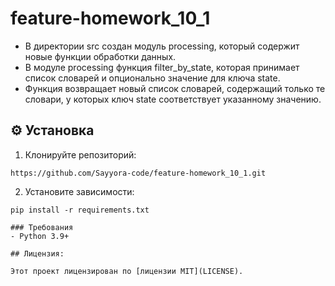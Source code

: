 # feature-homework_10_1

- В директории src создан модуль processing, который содержит новые функции обработки данных.
- В модуле processing функция filter_by_state, которая принимает список словарей и опционально значение для ключа state. 
- Функция возвращает новый список словарей, содержащий только те словари, у которых ключ state соответствует указанному значению.

## ⚙️ Установка
1. Клонируйте репозиторий:
```
https://github.com/Sayyora-code/feature-homework_10_1.git
```
2. Установите зависимости:
```
pip install -r requirements.txt

### Требования
- Python 3.9+

## Лицензия:

Этот проект лицензирован по [лицензии MIT](LICENSE).